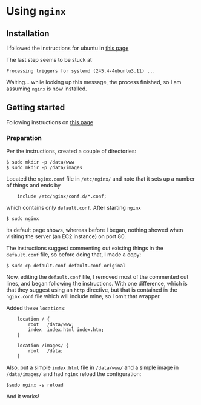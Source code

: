 # Using `nginx`

## Installation
I followed the instructions for ubuntu in [this page](http://nginx.org/en/linux_packages.html)

The last step seems to be stuck at 
```
Processing triggers for systemd (245.4-4ubuntu3.11) ...
```

Waiting... while looking up this message, the process finished, so I am assuming `nginx` is now installed.

## Getting started
Following instructions on [this page](http://nginx.org/en/docs/beginners_guide.html)

### Preparation

Per the instructions, created a couple of directories:
```
$ sudo mkdir -p /data/www
$ sudo mkdir -p /data/images
```

Located the `nginx.conf` file in `/etc/nginx/` and note that it sets up a number of things and ends by 
```
    include /etc/nginx/conf.d/*.conf;
```
which contains only `default.conf`. After starting `nginx`
```
$ sudo nginx
```
its default page shows, whereas before I began, nothing showed when visiting the server (an EC2 instance) on port 80.

The instructions suggest commenting out existing things in the `default.conf` file, so before doing that, I made a copy:
```
$ sudo cp default.conf default.conf-original
```
Now, editing the `default.conf` file, I removed most of the commented out lines, and began following the instructions.
With one difference, which is that they suggest using an `http` directive, but that is contained in the `nginx.conf` file which will
include mine, so I omit that wrapper.

Added these `location`s:
```
    location / {
        root   /data/www;
        index  index.html index.htm;
    }

    location /images/ {
        root   /data;
    }
```
Also, put a simple `index.html` file in `/data/www/` and a simple image in `/data/images/` and had `nginx` reload the configuration:
```
$sudo nginx -s reload
```
And it works!

